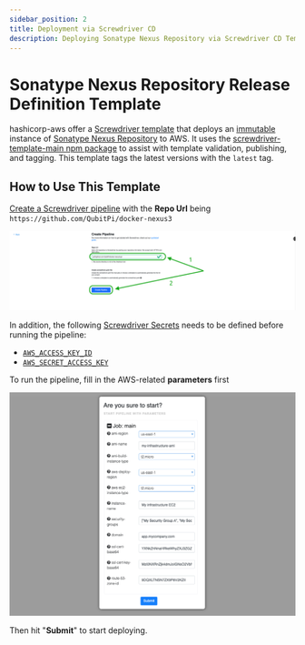 ```yaml
---
sidebar_position: 2
title: Deployment via Screwdriver CD
description: Deploying Sonatype Nexus Repository via Screwdriver CD Template
---
```


Sonatype Nexus Repository Release Definition Template
=====================================================

hashicorp-aws offer a [Screwdriver template][Screwdriver CD template] that deploys an
[immutable][Immutable Infrastructure] instance of [Sonatype Nexus Repository] to AWS. It uses the
[screwdriver-template-main npm package] to assist with template validation, publishing, and tagging. This template tags
the latest versions with the `latest` tag.

How to Use This Template
------------------------

[Create a Screwdriver pipeline](../adaptors/screwdriver-cd#1-creating-a-screwdriver-pipeline) with the __Repo Url__
being `https://github.com/QubitPi/docker-nexus3`

![Error loading create-sd-pipeline.png](./img/create-sd-pipeline.png)

In addition, the following [Screwdriver Secrets][Screwdriver CD Secrets] needs to be defined before running the pipeline:

- [`AWS_ACCESS_KEY_ID`](../setup#aws)
- [`AWS_SECRET_ACCESS_KEY`](../setup#aws)

To run the pipeline, fill in the AWS-related **parameters** first

![Error sonatype-nexus-repository-release-definition-template-parameters.png](img/sonatype-nexus-repository-release-definition-template-parameters.png)

Then hit "**Submit**" to start deploying.

[Immutable Infrastructure]: https://www.hashicorp.com/resources/what-is-mutable-vs-immutable-infrastructure

[Sonatype Nexus Repository]: https://github.com/QubitPi/docker-nexus3

[Screwdriver CD Secrets]: https://screwdriver-docs.qubitpi.org/user-guide/configuration/secrets
[Screwdriver CD template]: https://screwdriver-docs.qubitpi.org/user-guide/templates/job-templates
[screwdriver-template-main npm package]: https://github.com/QubitPi/screwdriver-cd-template-main
